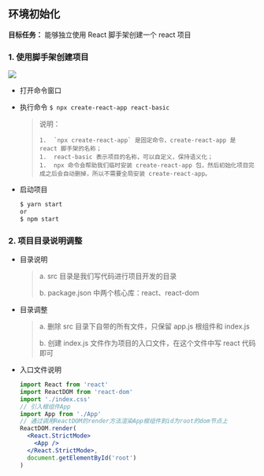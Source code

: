 ## 环境初始化

**目标任务：** 能够独立使用 React 脚手架创建一个 react 项目

### 1. 使用脚手架创建项目

![](/Users/Kurja/Desktop/Typora/React/%E7%AC%AC%E4%B8%80%E6%AC%A1%E7%B3%BB%E7%BB%9F%E5%AD%A6%E4%B9%A0/e6c9d24egy1h4msfwr1o3j212j0j1abc.jpg)

- 打开命令窗口

- 执行命令 `$ npx create-react-app react-basic`

  > 说明：
  >
  > 	1.  `npx create-react-app` 是固定命令，create-react-app 是 react 脚手架的名称；
  > 	1.  react-basic 表示项目的名称，可以自定义，保持语义化；
  > 	1.  npx 命令会帮助我们临时安装 create-react-app 包，然后初始化项目完成之后会自动删掉，所以不需要全局安装 create-react-app。

- 启动项目

  ```bash
  $ yarn start
  or
  $ npm start
  ```

### 2. 项目目录说明调整

- 目录说明

  > a. src 目录是我们写代码进行项目开发的目录
  >
  > b. package.json 中两个核心库：react、react-dom

- 目录调整

  > a. 删除 src 目录下自带的所有文件，只保留 app.js 根组件和 index.js
  >
  > b. 创建 index.js 文件作为项目的入口文件，在这个文件中写 react 代码即可

- 入口文件说明

  ```jsx
  import React from 'react'
  import ReactDOM from 'react-dom'
  import './index.css'
  // 引入根组件App
  import App from './App'
  // 通过调用ReactDOM的render方法渲染App根组件到id为root的dom节点上
  ReactDOM.render(
    <React.StrictMode>
      <App />
    </React.StrictMode>,
    document.getElementById('root')
  )
  ```

  